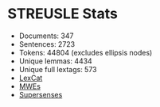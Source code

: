 STREUSLE Stats
==============

* Documents:                347
* Sentences:               2723
* Tokens:                 44804 (excludes ellipsis nodes)
* Unique lemmas:           4434
* Unique full lextags:      573
* [LexCat](LEXCAT.txt)
* [MWEs](MWES.txt)
* [Supersenses](SUPERSENSES.txt)

